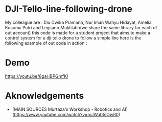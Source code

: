 # DJI-Tello-line-following-drone
My colleague are : Dio Dwika Pramana, Nur Iman Wahyu Hidayat, Amelia Kusuma Putri and Legsano Muktilatin(we share the same library for each of out account) this code is made for a student project that aims to make a control system for a dji tello drone to follow a simple line here is the following example of out code in action :

# Demo
https://youtu.be/8gaHBPGmfKI

# Aknowledgements

- [MAIN SOURCES Murtaza's Workshop - Robotics and AI] (https://www.youtube.com/watch?v=mJWa05lOwR0)

